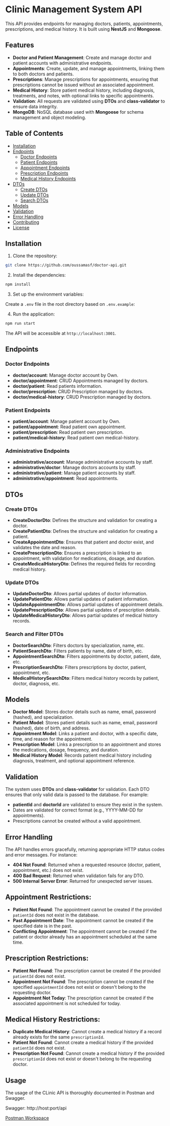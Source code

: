 # Clinic Management System API

This API provides endpoints for managing doctors, patients, appointments, prescriptions, and medical history. It is built using **NestJS** and **Mongoose**.

## Features

- **Doctor and Patient Management**: Create and manage doctor and patient accounts with administrative endpoints.
- **Appointments**: Create, update, and manage appointments, linking them to both doctors and patients.
- **Prescriptions**: Manage prescriptions for appointments, ensuring that prescriptions cannot be issued without an associated appointment.
- **Medical History**: Store patient medical history, including diagnosis, treatments, and notes, with optional links to specific appointments.
- **Validation**: All requests are validated using **DTOs** and **class-validator** to ensure data integrity.
- **MongoDB**: NoSQL database used with **Mongoose** for schema management and object modeling.

## Table of Contents

- [Installation](#installation)
- [Endpoints](#endpoints)
  - [Doctor Endpoints](#doctor-endpoints)
  - [Patient Endpoints](#patient-endpoints)
  - [Appointment Endpoints](#appointment-endpoints)
  - [Prescription Endpoints](#prescription-endpoints)
  - [Medical History Endpoints](#medical-history-endpoints)
- [DTOs](#dtos)
  - [Create DTOs](#create-dtos)
  - [Update DTOs](#update-dtos)
  - [Search DTOs](#search-dtos)
- [Models](#models)
- [Validation](#validation)
- [Error Handling](#error-handling)
- [Contributing](#contributing)
- [License](#license)

## Installation

1. Clone the repository:

```bash
git clone https://github.com/oussamasf/doctor-api.git
```

2. Install the dependencies:

```bash
npm install
```

3. Set up the environment variables:

Create a `.env` file in the root directory based on `.env.example`:

4. Run the application:

```bash
npm run start
```

The API will be accessible at `http://localhost:3001`.

## Endpoints

### Doctor Endpoints

- **doctor/account**: Manage doctor account by Own.
- **doctor/appointment**: CRUD Appointments managed by doctors.
- **doctor/patient**: Read patients information.
- **doctor/prescription**: CRUD Prescription managed by doctors.
- **doctor/medical-history**: CRUD Prescription managed by doctors.

### Patient Endpoints

- **patient/account**: Manage patient account by Own.
- **patient/appointment**: Read patient own appointment.
- **patient/prescription**: Read patient own prescription.
- **patient/medical-history**: Read patient own medical-history.

### Administrative Endpoints

- **administrative/account**: Manage administrative accounts by staff.
- **administrative/doctor**: Manage doctors accounts by staff.
- **administrative/patient**: Manage patient accounts by staff.
- **administrative/appointment**: Read appointments.

## DTOs

### Create DTOs

- **CreateDoctorDto**: Defines the structure and validation for creating a doctor.
- **CreatePatientDto**: Defines the structure and validation for creating a patient.
- **CreateAppointmentDto**: Ensures that patient and doctor exist, and validates the date and reason.
- **CreatePrescriptionDto**: Ensures a prescription is linked to an appointment, with validation for medications, dosage, and duration.
- **CreateMedicalHistoryDto**: Defines the required fields for recording medical history.

### Update DTOs

- **UpdateDoctorDto**: Allows partial updates of doctor information.
- **UpdatePatientDto**: Allows partial updates of patient information.
- **UpdateAppointmentDto**: Allows partial updates of appointment details.
- **UpdatePrescriptionDto**: Allows partial updates of prescription details.
- **UpdateMedicalHistoryDto**: Allows partial updates of medical history records.

### Search and Filter DTOs

- **DoctorSearchDto**: Filters doctors by specialization, name, etc.
- **PatientSearchDto**: Filters patients by name, date of birth, etc.
- **AppointmentSearchDto**: Filters appointments by doctor, patient, date, etc.
- **PrescriptionSearchDto**: Filters prescriptions by doctor, patient, appointment, etc.
- **MedicalHistorySearchDto**: Filters medical history records by patient, doctor, diagnosis, etc.

## Models

- **Doctor Model**: Stores doctor details such as name, email, password (hashed), and specialization.
- **Patient Model**: Stores patient details such as name, email, password (hashed), date of birth, and address.
- **Appointment Model**: Links a patient and doctor, with a specific date, time, and reason for the appointment.
- **Prescription Model**: Links a prescription to an appointment and stores the medications, dosage, frequency, and duration.
- **Medical History Model**: Records patient medical history including diagnosis, treatment, and optional appointment reference.

## Validation

The system uses **DTOs** and **class-validator** for validation. Each DTO ensures that only valid data is passed to the database. For example:

- **patientId** and **doctorId** are validated to ensure they exist in the system.
- Dates are validated for correct format (e.g., YYYY-MM-DD for appointments).
- Prescriptions cannot be created without a valid appointment.

## Error Handling

The API handles errors gracefully, returning appropriate HTTP status codes and error messages. For instance:

- **404 Not Found**: Returned when a requested resource (doctor, patient, appointment, etc.) does not exist.
- **400 Bad Request**: Returned when validation fails for any DTO.
- **500 Internal Server Error**: Returned for unexpected server issues.

## Appointment Restrictions:

- **Patient Not Found**: The appointment cannot be created if the provided `patientId` does not exist in the database.
- **Past Appointment Date**: The appointment cannot be created if the specified date is in the past.
- **Conflicting Appointment**: The appointment cannot be created if the patient or doctor already has an appointment scheduled at the same time.

## Prescription Restrictions:

- **Patient Not Found**: The prescription cannot be created if the provided `patientId` does not exist.
- **Appointment Not Found**: The prescription cannot be created if the specified `appointmentId` does not exist or doesn't belong to the requesting doctor.
- **Appointment Not Today**: The prescription cannot be created if the associated appointment is not scheduled for today.

## Medical History Restrictions:

- **Duplicate Medical History**: Cannot create a medical history if a record already exists for the same `prescriptionId`.
- **Patient Not Found**: Cannot create a medical history if the provided `patientId` does not exist.
- **Prescription Not Found**: Cannot create a medical history if the provided `prescriptionId` does not exist or doesn't belong to the requesting doctor.

## Usage

The usage of the CLinic API is thoroughly documented in Postman and Swagger.

Swagger: http://host:port/api

[Postman Workspace](https://www.postman.com/red-flare-724255/workspace/doctor-api)
